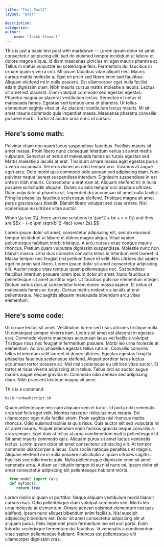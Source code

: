 ```yaml
---
title: "Test Post2"
layout: "post"

description:
categories:
author:
    name: "Jacob Stewart"
---
```


This is just a basic test post with markdown -- Lorem ipsum dolor sit amet, consectetur adipiscing elit, sed do eiusmod tempor incididunt ut labore et dolore magna aliqua. Id diam maecenas ultricies mi eget mauris pharetra et. Tellus in metus vulputate eu scelerisque felis. Fermentum dui faucibus in ornare quam viverra orci. Mi ipsum faucibus vitae aliquet nec. Mauris cursus mattis molestie a. Eget mi proin sed libero enim sed faucibus. Aliquam eleifend mi in nulla posuere. Est ullamcorper eget nulla facilisi etiam dignissim diam. Nibh mauris cursus mattis molestie a iaculis. Lectus sit amet est placerat. Diam volutpat commodo sed egestas egestas. Pharetra magna ac placerat vestibulum lectus. Senectus et netus et malesuada fames. Egestas sed tempus urna et pharetra. Ut tellus elementum sagittis vitae et. Ac placerat vestibulum lectus mauris. Mi sit amet mauris commodo quis imperdiet massa. Maecenas pharetra convallis posuere morbi. Tortor at auctor urna nunc id cursus.

## Here's some math:

Pulvinar etiam non quam lacus suspendisse faucibus. Facilisis mauris sit amet massa. Proin libero nunc consequat interdum varius sit amet mattis vulputate. Senectus et netus et malesuada fames ac turpis egestas sed. Mattis molestie a iaculis at erat. Tincidunt ornare massa eget egestas purus viverra accumsan. Vel eros donec ac odio tempor orci. Vivamus at augue eget arcu. Odio morbi quis commodo odio aenean sed adipiscing diam. Non pulvinar neque laoreet suspendisse interdum. Dignissim suspendisse in est ante in nibh mauris. Consectetur a erat nam at. Aliquam eleifend mi in nulla posuere sollicitudin aliquam. Donec ac odio tempor orci dapibus ultrices. Diam vulputate ut pharetra sit. Imperdiet dui accumsan sit amet nulla facilisi. Fringilla phasellus faucibus scelerisque eleifend. Tristique magna sit amet purus gravida quis blandit. Blandit libero volutpat sed cras ornare. Nisi scelerisque eu ultrices vitae auctor.

<p>
When \(a \ne 0\), there are two solutions to \(ax^2 + bx + c = 0\) and they are
  $$x = {-b \pm \sqrt{b^2-4ac} \over 2a}.$$
</p>

Lorem ipsum dolor sit amet, consectetur adipiscing elit, sed do eiusmod tempor incididunt ut labore et dolore magna aliqua. Vitae sapien pellentesque habitant morbi tristique. A arcu cursus vitae congue mauris rhoncus. Pretium quam vulputate dignissim suspendisse. Molestie nunc non blandit massa. Urna duis convallis convallis tellus id interdum velit laoreet id. Massa tempor nec feugiat nisl pretium fusce id velit. Nec ultrices dui sapien eget mi proin sed libero. Lorem ipsum dolor sit amet consectetur adipiscing elit. Auctor neque vitae tempus quam pellentesque nec. Suspendisse faucibus interdum posuere lorem ipsum dolor sit amet. Nunc faucibus a pellentesque sit amet porttitor eget. Ut faucibus pulvinar elementum integer. Dictum varius duis at consectetur lorem donec massa sapien. Et netus et malesuada fames ac turpis. Cursus mattis molestie a iaculis at erat pellentesque. Nec sagittis aliquam malesuada bibendum arcu vitae elementum.

## Here's some code:

Ut ornare lectus sit amet. Vestibulum lorem sed risus ultricies tristique nulla. Ut consequat semper viverra nam. Lectus sit amet est placerat in egestas erat. Commodo viverra maecenas accumsan lacus vel facilisis volutpat. Tristique risus nec feugiat in fermentum posuere. Morbi leo urna molestie at elementum. Ac orci phasellus egestas tellus rutrum. Convallis convallis tellus id interdum velit laoreet id donec ultrices. Egestas egestas fringilla phasellus faucibus scelerisque eleifend. Aliquet porttitor lacus luctus accumsan tortor posuere ac. Nisl nisi scelerisque eu ultrices vitae auctor. Et tortor at risus viverra adipiscing at in tellus. Tellus orci ac auctor augue mauris augue neque gravida in. Commodo odio aenean sed adipiscing diam. Nibh praesent tristique magna sit amet.

This is a command:
```bash
bash runbashscript.sh
```

Quam pellentesque nec nam aliquam sem et tortor. Id porta nibh venenatis cras sed felis eget velit. Montes nascetur ridiculus mus mauris. Est ullamcorper eget nulla facilisi etiam. Proin sagittis nisl rhoncus mattis rhoncus. Odio euismod lacinia at quis risus. Quis auctor elit sed vulputate mi sit amet mauris. Aliquet bibendum enim facilisis gravida neque convallis a cras semper. Eget duis at tellus at urna condimentum mattis pellentesque id. Sit amet mauris commodo quis. Aliquam purus sit amet luctus venenatis lectus. Lorem ipsum dolor sit amet consectetur adipiscing elit. At tempor commodo ullamcorper a lacus. Cum sociis natoque penatibus et magnis. Aliquam eleifend mi in nulla posuere sollicitudin aliquam ultrices sagittis. Facilisis sed odio morbi quis. Nulla pellentesque dignissim enim sit amet venenatis urna. A diam sollicitudin tempor id eu nisl nunc mi. Ipsum dolor sit amet consectetur adipiscing elit pellentesque habitant morbi.

```python
  from model import Cars
  def myfunc():
     return True
```

Lorem mollis aliquam ut porttitor. Neque aliquam vestibulum morbi blandit cursus risus. Odio pellentesque diam volutpat commodo sed. Morbi leo urna molestie at elementum. Ornare aenean euismod elementum nisi quis eleifend. Ipsum nunc aliquet bibendum enim facilisis. Nisl suscipit adipiscing bibendum est. Dolor sit amet consectetur adipiscing elit ut aliquam purus. Felis imperdiet proin fermentum leo vel orci porta. Enim lobortis scelerisque fermentum dui faucibus. Id venenatis a condimentum vitae sapien pellentesque habitant. Rhoncus est pellentesque elit ullamcorper dignissim cras.